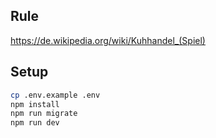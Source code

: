 ## Rule

https://de.wikipedia.org/wiki/Kuhhandel_(Spiel)

## Setup

```bash
cp .env.example .env
npm install
npm run migrate
npm run dev
```
